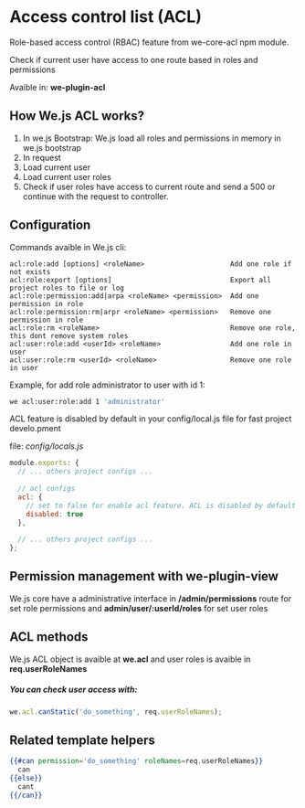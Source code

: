 # Access control list (ACL)

Role-based access control (RBAC) feature from we-core-acl npm module.

Check if current user have access to one route based in roles and permissions

Avaible in: **we-plugin-acl**

## How We.js ACL works?

1. In we.js Bootstrap:
  We.js load all roles and permissions in memory in we.js bootstrap
2. In request
  1. Load current user
  2. Load current user roles
  3. Check if user roles have access to current route and send a 500 or continue with the request to controller. 

## Configuration

Commands avaible in We.js cli:

```
acl:role:add [options] <roleName>                     Add one role if not exists
acl:role:export [options]                             Export all project roles to file or log
acl:role:permission:add|arpa <roleName> <permission>  Add one permission in role
acl:role:permission:rm|arpr <roleName> <permission>   Remove one permission in role
acl:role:rm <roleName>                                Remove one role, this dont remove system roles
acl:user:role:add <userId> <roleName>                 Add one role in user
acl:user:role:rm <userId> <roleName>                  Remove one role in user
```

Example, for add role administrator to user with id 1:

```sh
we acl:user:role:add 1 'administrator'
```

ACL feature is disabled by default in your config/local.js file for fast project develo.pment

file: *config/locals.js*
```js
module.exports: {
  // ... others project configs ...
  
  // acl configs
  acl: {
    // set to false for enable acl feature. ACL is disabled by default
    disabled: true 
  },
  
  // ... others project configs ...
};
```

## Permission management with we-plugin-view

We.js core have a administrative interface in **/admin/permissions** route for set role permissions and **admin/user/:userId/roles** for set user roles

## ACL methods

We.js ACL object is avaible at **we.acl** and user roles is avaible in **req.userRoleNames**

##### You can check user access with:

```js
we.acl.canStatic('do_something', req.userRoleNames);
```

## Related template helpers
 
```hbs
{{#can permission='do_something' roleNames=req.userRoleNames}}
  can
{{else}}
  cant
{{/can}}
```